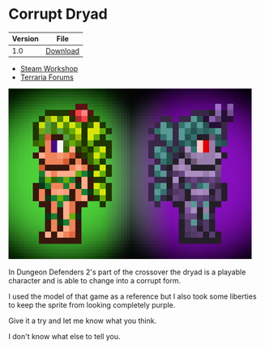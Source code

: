 # Corrupt Dryad

| Version | File |
|---------|------|
| 1.0     | [Download](./Archive/Corrupt%20Dryad%20v1.0.zip) |

- [Steam Workshop](https://steamcommunity.com/sharedfiles/filedetails/?id=2456319408)
- [Terraria Forums](https://forums.terraria.org/index.php?threads/corrupt-dryad.95932/)

![Dryad.png](./Dryad.png)

In Dungeon Defenders 2's part of the crossover the dryad is a playable character and is able to change into a corrupt form.

I used the model of that game as a reference but I also took some liberties to keep the sprite from looking completely purple.

Give it a try and let me know what you think.

I don't know what else to tell you.
